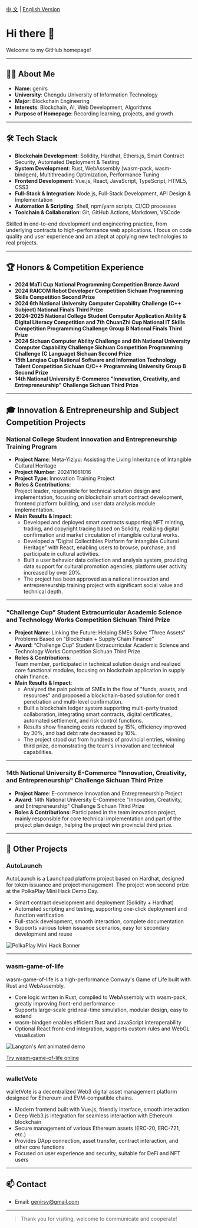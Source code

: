  [中 文](./README.md) | [English Version](./README.en.md)

# Hi there 👋

Welcome to my GitHub homepage!

---

## 🧑‍💻 About Me

- **Name**: genirs  
- **University**: Chengdu University of Information Technology  
- **Major**: Blockchain Engineering  
- **Interests**: Blockchain, AI, Web Development, Algorithms  
- **Purpose of Homepage**: Recording learning, projects, and growth

---

## 🛠 Tech Stack

- **Blockchain Development**: Solidity, Hardhat, Ethers.js, Smart Contract Security, Automated Deployment & Testing  
- **System Development**: Rust, WebAssembly (wasm-pack, wasm-bindgen), Multithreading Optimization, Performance Tuning  
- **Frontend Development**: Vue.js, React, JavaScript, TypeScript, HTML5, CSS3  
- **Full-Stack & Integration**: Node.js, Full-Stack Development, API Design & Implementation  
- **Automation & Scripting**: Shell, npm/yarn scripts, CI/CD processes  
- **Toolchain & Collaboration**: Git, GitHub Actions, Markdown, VSCode  

Skilled in end-to-end development and engineering practice, from underlying contracts to high-performance web applications. I focus on code quality and user experience and am adept at applying new technologies to real projects.

---

## 🏆 Honors & Competition Experience

- **2024 MaTi Cup National Programming Competition Bronze Award**
- **2024 RAICOM Robot Developer Competition Sichuan Programming Skills Competition Second Prize**
- **2024 6th National University Computer Capability Challenge (C++ Subject) National Finals Third Prize**
- **2024-2025 National College Student Computer Application Ability & Digital Literacy Competition and 7th ChuanZhi Cup National IT Skills Competition Programming Challenge Group B National Finals Third Prize**
- **2024 Sichuan Computer Ability Challenge and 6th National University Computer Capability Challenge Sichuan Competition Programming Challenge (C Language) Sichuan Second Prize**
- **15th Lanqiao Cup National Software and Information Technology Talent Competition Sichuan C/C++ Programming University Group B Second Prize**
- **14th National University E-Commerce "Innovation, Creativity, and Entrepreneurship" Challenge Sichuan Third Prize**

---

## 🎓 Innovation & Entrepreneurship and Subject Competition Projects

### National College Student Innovation and Entrepreneurship Training Program

- **Project Name**: Meta-Yiziyu: Assisting the Living Inheritance of Intangible Cultural Heritage  
- **Project Number**: 202411661016  
- **Project Type**: Innovation Training Project  
- **Roles & Contributions**:  
  Project leader, responsible for technical solution design and implementation, focusing on blockchain smart contract development, frontend platform building, and user data analysis module implementation.  
- **Main Results & Impact**:  
  - Developed and deployed smart contracts supporting NFT minting, trading, and copyright tracing based on Solidity, realizing digital confirmation and market circulation of intangible cultural works.  
  - Developed a “Digital Collectibles Platform for Intangible Cultural Heritage” with React, enabling users to browse, purchase, and participate in cultural activities.  
  - Built a user behavior data collection and analysis system, providing data support for cultural promotion agencies; platform user activity increased by over 20%.  
  - The project has been approved as a national innovation and entrepreneurship training project with significant social value and technical depth.

---

### “Challenge Cup” Student Extracurricular Academic Science and Technology Works Competition Sichuan Third Prize

- **Project Name**: Linking the Future: Helping SMEs Solve "Three Assets" Problems Based on "Blockchain + Supply Chain Finance"  
- **Award**: “Challenge Cup” Student Extracurricular Academic Science and Technology Works Competition Sichuan Third Prize  
- **Roles & Contributions**:  
  Team member, participated in technical solution design and realized core functional modules, focusing on blockchain application in supply chain finance.  
- **Main Results & Impact**:  
  - Analyzed the pain points of SMEs in the flow of "funds, assets, and resources" and proposed a blockchain-based solution for credit penetration and multi-level confirmation.  
  - Built a blockchain ledger system supporting multi-party trusted collaboration, integrating smart contracts, digital certificates, automated settlement, and risk control functions.  
  - Results show financing costs reduced by 15%, efficiency improved by 30%, and bad debt rate decreased by 10%.  
  - The project stood out from hundreds of provincial entries, winning third prize, demonstrating the team's innovation and technical capabilities.

---

### 14th National University E-Commerce "Innovation, Creativity, and Entrepreneurship" Challenge Sichuan Third Prize

- **Project Name**: E-commerce Innovation and Entrepreneurship Project  
- **Award**: 14th National University E-Commerce "Innovation, Creativity, and Entrepreneurship" Challenge Sichuan Third Prize  
- **Roles & Contributions**: Participated in the team innovation project, mainly responsible for core technical implementation and part of the project plan design, helping the project win provincial third prize.

---

## 🚩 Other Projects

### AutoLaunch

AutoLaunch is a Launchpad platform project based on Hardhat, designed for token issuance and project management. The project won second prize at the PolkaPlay Mini Hack Demo Day.

- Smart contract development and deployment (Solidity + Hardhat)  
- Automated scripting and testing, supporting one-click deployment and function verification  
- Full-stack development, smooth interaction, complete documentation  
- Supports various token issuance scenarios, easy for secondary development and reuse  

![PolkaPlay Mini Hack Banner](images/Ehack.jpg)

---

### wasm-game-of-life

wasm-game-of-life is a high-performance Conway's Game of Life built with Rust and WebAssembly.

- Core logic written in Rust, compiled to WebAssembly with wasm-pack, greatly improving front-end performance  
- Supports large-scale grid real-time simulation, modular design, easy to extend  
- wasm-bindgen enables efficient Rust and JavaScript interoperability  
- Optional React front-end integration, supports custom rules and WebGL visualization  

![Langton's Ant animated demo](images/LangtonsAntAnimated.gif)

[Try wasm-game-of-life online](https://lg.dtsci.cn/)

---

### walletVote

walletVote is a decentralized Web3 digital asset management platform designed for Ethereum and EVM-compatible chains.

- Modern frontend built with Vue.js, friendly interface, smooth interaction  
- Deep Web3.js integration for seamless interaction with Ethereum blockchain  
- Secure management of various Ethereum assets (ERC-20, ERC-721, etc.)  
- Provides DApp connection, asset transfer, contract interaction, and other core functions  
- Focused on user experience and security, suitable for DeFi and NFT users  

---

## 📫 Contact

- Email: genirsv@gmail.com

---

> Thank you for visiting, welcome to communicate and cooperate!
